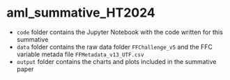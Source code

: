 # aml_summative_HT2024
- `code` folder contains the Jupyter Notebook with the code written for this summative
- `data` folder contains the raw data folder `FFChallenge_v5` and the FFC variable metada file `FFMetadata_v13_UTF.csv`
- `output` folder contains the charts and plots included in the summative paper
